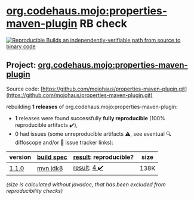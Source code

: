 [org.codehaus.mojo:properties-maven-plugin](https://search.maven.org/artifact/org.codehaus.mojo/properties-maven-plugin/) RB check
=======

[![Reproducible Builds](https://reproducible-builds.org/images/logos/rb.svg) an independently-verifiable path from source to binary code](https://reproducible-builds.org/)

## Project: [org.codehaus.mojo:properties-maven-plugin](https://search.maven.org/artifact/org.codehaus.mojo/properties-maven-plugin/)

Source code: [https://github.com/mojohaus/properties-maven-plugin.git](https://github.com/mojohaus/properties-maven-plugin.git)

rebuilding **1 releases** of org.codehaus.mojo:properties-maven-plugin:
- **1** releases were found successfully **fully reproducible** (100% reproducible artifacts :heavy_check_mark:),
- 0 had issues (some unreproducible artifacts :warning:, see eventual :mag: diffoscope and/or :memo: issue tracker links):

| version | [build spec](/BUILDSPEC.md) | [result](https://reproducible-builds.org/docs/jvm/): reproducible? | size |
| -- | --------- | ------ | -- |
| [1.1.0](https://search.maven.org/artifact/org.codehaus.mojo/properties-maven-plugin/1.1.0/pom) | [mvn jdk8](properties-maven-plugin-1.1.0.buildspec) | [result](properties-maven-plugin-1.1.0.buildinfo): [4 :heavy_check_mark: ](properties-maven-plugin-1.1.0.buildcompare) | 138K |

<i>(size is calculated without javadoc, that has been excluded from reproducibility checks)</i>
